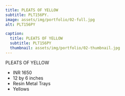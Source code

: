 ```yaml
---
title: PLEATS OF YELLOW
subtitle: PLT156PY.
image: assets/img/portfolio/02-full.jpg
alt: PLT156PY

caption:
  title: PLEATS OF YELLOW
  subtitle: PLT156PY
  thumbnail: assets/img/portfolio/02-thumbnail.jpg
---
```


PLEATS OF YELLOW

- INR 1650
- 12 by 6 inches
- Resin Metal Trays
- Yellows
